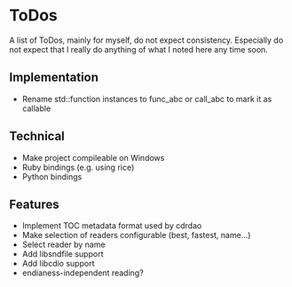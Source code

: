 # ToDos


A list of ToDos, mainly for myself, do not expect consistency. Especially do not
expect that I really do anything of what I noted here any time soon.


## Implementation

- Rename std::function instances to func_abc or call_abc to mark it as callable


## Technical

- Make project compileable on Windows
- Ruby bindings (e.g. using rice)
- Python bindings


## Features

- Implement TOC metadata format used by cdrdao
- Make selection of readers configurable (best, fastest, name...)
- Select reader by name
- Add libsndfile support
- Add libcdio support
- endianess-independent reading?

